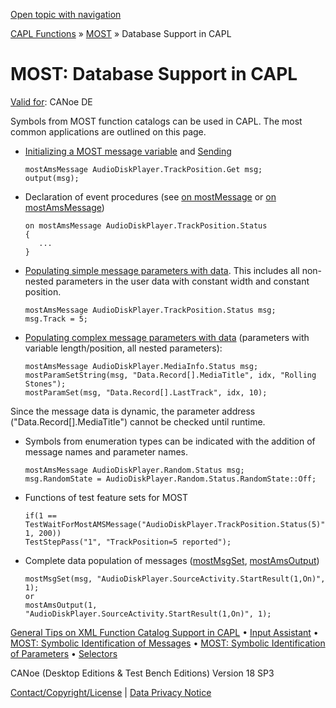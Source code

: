 [Open topic with navigation](../../../../CANoeDEFamily.htm#Topics/CAPLFunctions/MOST/CAPLfunctionsMOSTDatabaseSupport.md)

[CAPL Functions](../CAPLfunctions.md) » [MOST](CAPLfunctionsMOSTOverview.md) » Database Support in CAPL

# MOST: Database Support in CAPL

[Valid for](../../Shared/FeatureAvailability.md):  CANoe DE

Symbols from MOST function catalogs can be used in CAPL. The most common applications are outlined on this page.

- [Initializing a MOST message variable](CAPLfunctionsMOSTInitializationMessageVariables.md) and [Sending](Functions/CAPLfunctionMOSToutput.md)

  ```plaintext
  mostAmsMessage AudioDiskPlayer.TrackPosition.Get msg;
  output(msg);
  ```

- Declaration of event procedures (see [on mostMessage](EventProcedures/CAPLfunctionOnMOSTMessage.md) or [on mostAmsMessage](EventProcedures/CAPLfunctionOnMOSTAMSMessage.md))

  ```plaintext
  on mostAmsMessage AudioDiskPlayer.TrackPosition.Status
  {
     ...
  }
  ```

- [Populating simple message parameters with data](CAPLfunctionsMOSTSymIDParam.md). This includes all non-nested parameters in the user data with constant width and constant position.

  ```plaintext
  mostAmsMessage AudioDiskPlayer.TrackPosition.Status msg;
  msg.Track = 5;
  ```

- [Populating complex message parameters with data](CAPLfunctionsMOSTSymIDParam.md) (parameters with variable length/position, all nested parameters):

  ```plaintext
  mostAmsMessage AudioDiskPlayer.MediaInfo.Status msg;
  mostParamSetString(msg, "Data.Record[].MediaTitle", idx, "Rolling Stones");
  mostParamSet(msg, "Data.Record[].LastTrack", idx, 10);
  ```

Since the message data is dynamic, the parameter address ("Data.Record[].MediaTitle") cannot be checked until runtime.

- Symbols from enumeration types can be indicated with the addition of message names and parameter names.

  ```plaintext
  mostAmsMessage AudioDiskPlayer.Random.Status msg;
  msg.RandomState = AudioDiskPlayer.Random.Status.RandomState::Off;
  ```

- Functions of test feature sets for MOST

  ```plaintext
  if(1 == TestWaitForMostAMSMessage("AudioDiskPlayer.TrackPosition.Status(5)", 1, 200))
  TestStepPass("1", "TrackPosition=5 reported");
  ```

- Complete data population of messages ([mostMsgSet](Functions/CAPLfunctionMOSTMsgSet.md), [mostAmsOutput](Functions/CAPLfunctionMOSTAmsOutput.md))

  ```plaintext
  mostMsgSet(msg, "AudioDiskPlayer.SourceActivity.StartResult(1,On)", 1);
  or
  mostAmsOutput(1, "AudioDiskPlayer.SourceActivity.StartResult(1,On)", 1);
  ```

[General Tips on XML Function Catalog Support in CAPL](CAPLfunctionsMOSTXMLSupport.md) • [Input Assistant](CAPLfunctionsMOSTInputAssistant.md) • [MOST: Symbolic Identification of Messages](CAPLfunctionsMOSTSymIDMMessage.md) • [MOST: Symbolic Identification of Parameters](CAPLfunctionsMOSTSymIDParam.md) • [Selectors](Selectors/CAPLfunctionMOSTSelectors.md)

CANoe (Desktop Editions & Test Bench Editions) Version 18 SP3

[Contact/Copyright/License](../../Shared/ContactCopyrightLicense.md) | [Data Privacy Notice](https://www.vector.com/int/en/company/get-info/privacy-policy/)

